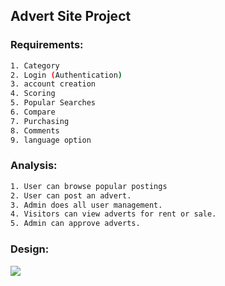 
## Advert Site Project

### Requirements:

 ```sh
1. Category
2. Login (Authentication)
3. account creation
4. Scoring
5. Popular Searches
6. Compare
7. Purchasing
8. Comments
9. language option
   ```

### Analysis:
```sh
1. User can browse popular postings 
2. User can post an advert.
3. Admin does all user management.
4. Visitors can view adverts for rent or sale.
5. Admin can approve adverts.
```
### Design:
![](usecase.png)